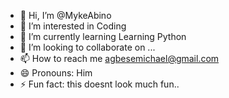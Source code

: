 - 👋 Hi, I’m @MykeAbino
- 👀 I’m interested in Coding
- 🌱 I’m currently learning Learning Python
- 💞️ I’m looking to collaborate on ...
- 📫 How to reach me agbesemichael@gmail.com
- 😄 Pronouns: Him
- ⚡ Fun fact: this doesnt look much fun.. 

<!---
MykeAbino/MykeAbino is a ✨ special ✨ repository because its `README.md` (this file) appears on your GitHub profile.
You can click the Preview link to take a look at your changes.
--->

